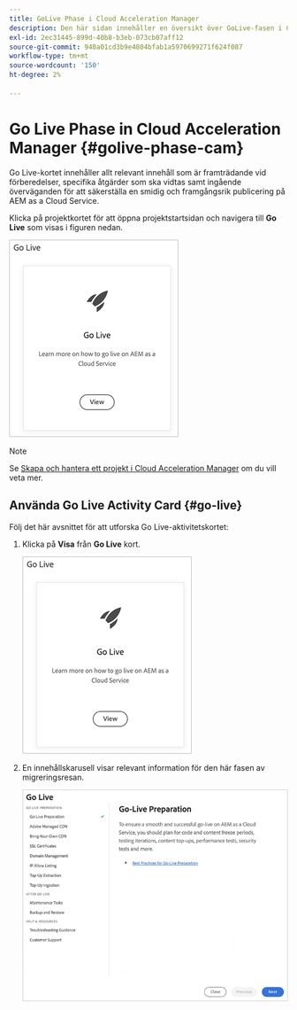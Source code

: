 ```yaml
---
title: GoLive Phase i Cloud Acceleration Manager
description: Den här sidan innehåller en översikt över GoLive-fasen i Cloud Acceleration Manager.
exl-id: 2ec31445-899d-40b8-b3eb-073cb07aff12
source-git-commit: 940a01cd3b9e4804bfab1a5970699271f624f087
workflow-type: tm+mt
source-wordcount: '150'
ht-degree: 2%

---
```


# Go Live Phase in Cloud Acceleration Manager {#golive-phase-cam}

Go Live-kortet innehåller allt relevant innehåll som är framträdande vid förberedelser, specifika åtgärder som ska vidtas samt ingående överväganden för att säkerställa en smidig och framgångsrik publicering på AEM as a Cloud Service.

Klicka på projektkortet för att öppna projektstartsidan och navigera till **Go Live** som visas i figuren nedan.

![bild](/help/journey-migration/cloud-acceleration-manager/assets/golive-1.png)

>[!NOTE]
>Se [Skapa och hantera ett projekt i Cloud Acceleration Manager](https://experienceleague.adobe.com/docs/experience-manager-cloud-service/moving/cloud-acceleration-manager/using-cam/getting-started-cam.html?lang=en#create-project) om du vill veta mer.


## Använda Go Live Activity Card {#go-live}

Följ det här avsnittet för att utforska Go Live-aktivitetskortet:

1. Klicka på **Visa** från **Go Live** kort.

   ![bild](/help/journey-migration/cloud-acceleration-manager/assets/golive-1.png)

1. En innehållskarusell visar relevant information för den här fasen av migreringsresan.

   ![bild](/help/journey-migration/cloud-acceleration-manager/assets/golive-2.png)
